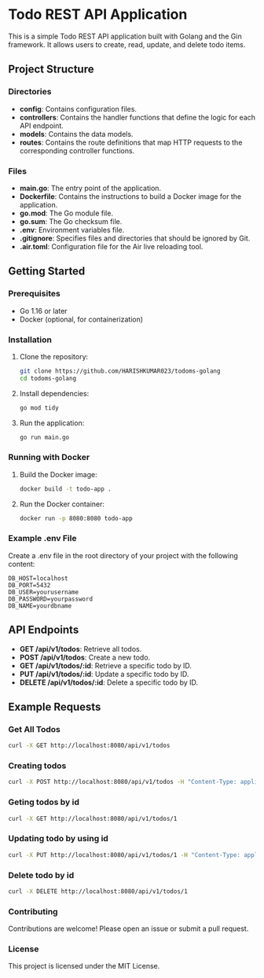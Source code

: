 # Todo REST API Application

This is a simple Todo REST API application built with Golang and the Gin framework. It allows users to create, read, update, and delete todo items.

## Project Structure

### Directories

- **config**: Contains configuration files.
- **controllers**: Contains the handler functions that define the logic for each API endpoint.
- **models**: Contains the data models.
- **routes**: Contains the route definitions that map HTTP requests to the corresponding controller functions.


### Files

- **main.go**: The entry point of the application.
- **Dockerfile**: Contains the instructions to build a Docker image for the application.
- **go.mod**: The Go module file.
- **go.sum**: The Go checksum file.
- **.env**: Environment variables file.
- **.gitignore**: Specifies files and directories that should be ignored by Git.
- **.air.toml**: Configuration file for the Air live reloading tool.

## Getting Started

### Prerequisites

- Go 1.16 or later
- Docker (optional, for containerization)

### Installation

1. Clone the repository:
    ```sh
    git clone https://github.com/HARISHKUMAR023/todoms-golang
    cd todoms-golang
    ```

2. Install dependencies:
    ```sh
    go mod tidy
    ```

3. Run the application:
    ```sh
    go run main.go
    ```

### Running with Docker

1. Build the Docker image:
    ```sh
    docker build -t todo-app .
    ```

2. Run the Docker container:
    ```sh
    docker run -p 8080:8080 todo-app
    ```
### Example .env File
Create a .env file in the root directory of your project with the following content:
``` env
DB_HOST=localhost
DB_PORT=5432
DB_USER=yourusername
DB_PASSWORD=yourpassword
DB_NAME=yourdbname
```
## API Endpoints

- **GET /api/v1/todos**: Retrieve all todos.
- **POST /api/v1/todos**: Create a new todo.
- **GET /api/v1/todos/:id**: Retrieve a specific todo by ID.
- **PUT /api/v1/todos/:id**: Update a specific todo by ID.
- **DELETE /api/v1/todos/:id**: Delete a specific todo by ID.

## Example Requests

### Get All Todos

```sh
curl -X GET http://localhost:8080/api/v1/todos
```
### Creating todos
``` sh
curl -X POST http://localhost:8080/api/v1/todos -H "Content-Type: application/json" -d '{"title": "New Todo", "status": "pending"}'
```
### Geting todos by id 
``` sh
curl -X GET http://localhost:8080/api/v1/todos/1
```
### Updating todo by using id 
``` sh
curl -X PUT http://localhost:8080/api/v1/todos/1 -H "Content-Type: application/json" -d '{"title": "Updated Todo", "status": "completed"}'
```
### Delete todo by id 
``` sh
curl -X DELETE http://localhost:8080/api/v1/todos/1
```
### Contributing
 Contributions are welcome! Please open an issue or submit a pull request.
### License
This project is licensed under the MIT License.

